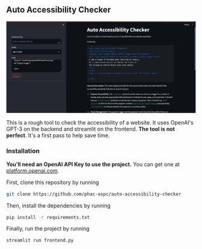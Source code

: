 ## Auto Accessibility Checker

![Preview of accesibility checker](preview.png)

This is a rough tool to check the accessibility of a website. It uses OpenAI's GPT-3 on the backend and streamlit on the frontend. **The tool is not perfect**. It's a first pass to help save time.

### Installation
**You'll need an OpenAI API Key to use the project.** You can get one at [platform.openai.com](https://platform.openai.com/).

First, clone this repository by running
```bash
git clone https://github.com/phac-aspc/auto-accessibility-checker
```

Then, install the dependencies by running
```bash
pip install -r requirements.txt
```

Finally, run the project by running
```bash
streamlit run frontend.py
```